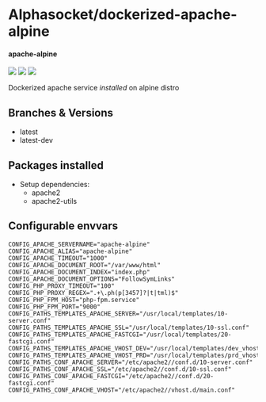 # Alphasocket/dockerized-apache-alpine
#### apache-alpine
[![](https://travis-ci.org/AlphaSocket/dockerized-apache-alpine.svg?branch=latest )]() [![](https://images.microbadger.com/badges/image/03192859189254/dockerized-apache-alpine:latest.svg)](https://microbadger.com/images/03192859189254/dockerized-apache-alpine:latest ) [![](https://images.microbadger.com/badges/version/03192859189254/dockerized-apache-alpine:latest.svg)](https://microbadger.com/images/03192859189254/dockerized-apache-alpine:latest)

Dockerized apache service *installed* on alpine distro

## Branches & Versions
- latest
- latest-dev


## Packages installed
- Setup dependencies:
  + apache2
  + apache2-utils


## Configurable envvars
~~~
CONFIG_APACHE_SERVERNAME="apache-alpine"
CONFIG_APACHE_ALIAS="apache-alpine"
CONFIG_APACHE_TIMEOUT="1000"
CONFIG_APACHE_DOCUMENT_ROOT="/var/www/html"
CONFIG_APACHE_DOCUMENT_INDEX="index.php"
CONFIG_APACHE_DOCUMENT_OPTIONS="FollowSymLinks"
CONFIG_PHP_PROXY_TIMEOUT="100"
CONFIG_PHP_PROXY_REGEX=".+\.ph(p[3457]?|t|tml)$"
CONFIG_PHP_FPM_HOST="php-fpm.service"
CONFIG_PHP_FPM_PORT="9000"
CONFIG_PATHS_TEMPLATES_APACHE_SERVER="/usr/local/templates/10-server.conf"
CONFIG_PATHS_TEMPLATES_APACHE_SSL="/usr/local/templates/10-ssl.conf"
CONFIG_PATHS_TEMPLATES_APACHE_FASTCGI="/usr/local/templates/20-fastcgi.conf"
CONFIG_PATHS_TEMPLATES_APACHE_VHOST_DEV="/usr/local/templates/dev_vhost.conf"
CONFIG_PATHS_TEMPLATES_APACHE_VHOST_PRD="/usr/local/templates/prd_vhost.conf"
CONFIG_PATHS_CONF_APACHE_SERVER="/etc/apache2//conf.d/10-server.conf"
CONFIG_PATHS_CONF_APACHE_SSL="/etc/apache2//conf.d/10-ssl.conf"
CONFIG_PATHS_CONF_APACHE_FASTCGI="/etc/apache2//conf.d/20-fastcgi.conf"
CONFIG_PATHS_CONF_APACHE_VHOST="/etc/apache2//vhost.d/main.conf"
~~~


